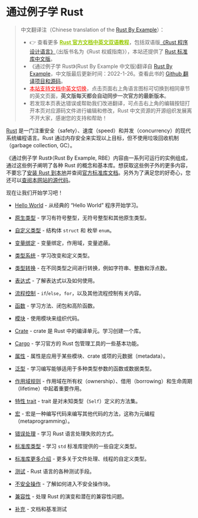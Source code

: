 # 通过例子学 Rust

> 中文翻译注（Chinese translation of the [Rust By Example][website]）：
>
> - 👉 查看更多 <a href="https://rustwiki.org/" style="color:#97ca00;font-weight:bold;">Rust 官方文档中英文双语教程</a>，包括双语版[《Rust 程序设计语言》][book-cn]（出版书名为《Rust 权威指南》），本站还提供了 [Rust 标准库中文版][std]。
> - 《通过例子学 Rust》(Rust By Example 中文版)翻译自 [Rust By Example][website]，中文版最后更新时间：2022-1-26。查看此书的 [Github 翻译项目和源码][home]。
> - <a href="https://rustwiki.org/en/rust-by-example" style="color:red;">本站支持文档中英文切换</a>，点击页面右上角语言图标可切换到相同章节的英文页面，**英文版每天都会自动同步一次官方的最新版本**。
> - 若发现本页表达错误或帮助我们改进翻译，可点击右上角的编辑按钮打开本页对应源码文件进行编辑和修改，Rust 中文资源的开源组织发展离不开大家，感谢您的支持和帮助！

[Rust][rust] 是一门注重安全（safety）、速度（speed）和并发（concurrency）的现代系统编程语言。Rust 通过内存安全来实现以上目标，但不使用垃圾回收机制（garbage collection, GC）。

《通过例子学 Rust》（Rust By Example, RBE）内容由一系列可运行的实例组成，通过这些例子阐明了各种 Rust 的概念和基本库。想获取这些例子外的更多内容，不要忘了[安装 Rust 到本地][install]并查阅[官方标准库文档][std]。另外为了满足您的好奇心，您还可以[查阅本网站的源代码][home]。

现在让我们开始学习吧！

- [Hello World](hello.html) - 从经典的 “Hello World” 程序开始学习。

- [原生类型](primitives.html) - 学习有符号整型，无符号整型和其他原生类型。

- [自定义类型](custom_types.html) - 结构体 `struct` 和 枚举 `enum`。

- [变量绑定](variable_bindings.html) - 变量绑定，作用域，变量遮蔽。

- [类型系统](types.html) - 学习改变和定义类型。

- [类型转换](conversion.html) - 在不同类型之间进行转换，例如字符串、整数和浮点数。

- [表达式](expression.html) - 了解表达式以及如何使用。

- [流程控制](flow_control.html) - `if`/`else`，`for`，以及其他流程控制有关内容。

- [函数](fn.html) - 学习方法、闭包和高阶函数。

- [模块](mod.html) - 使用模块来组织代码。

- [Crate](crates.html) - crate 是 Rust 中的编译单元。学习创建一个库。

- [Cargo](cargo.html) - 学习官方的 Rust 包管理工具的一些基本功能。

- [属性](attribute.html) - 属性是应用于某些模块、crate 或项的元数据（metadata）。

- [泛型](generics.html) - 学习编写能够适用于多种类型参数的函数或数据类型。

- [作用域规则](scope.html) - 作用域在所有权（ownership）、借用（borrowing）和生命周期（lifetime）中起着重要作用。

- [特性 trait](trait.html) - trait 是对未知类型（`Self`）定义的方法集。

- [宏](macros.html) - 宏是一种编写代码来编写其他代码的方法，这称为元编程（metaprogramming）。

- [错误处理](error.html) - 学习 Rust 语言处理失败的方式。

- [标准库类型](std.html) - 学习 `std` 标准库提供的一些自定义类型。

- [标准库更多介绍](std_misc.html) - 更多关于文件处理、线程的自定义类型。

- [测试](testing.html) - Rust 语言的各种测试手段。

- [不安全操作](unsafe.html) - 了解如何进入不安全操作块。

- [兼容性](compatibility.html) - 处理 Rust 的演变和潜在的兼容性问题。

- [补充](meta.html) - 文档和基准测试

[website]: https://doc.rust-lang.org/rust-by-example/
[book-cn]: https://rustwiki.org/zh-CN/book/
[rust]: https://www.rust-lang.org/
[install]: https://www.rust-lang.org/tools/install
[std]: https://rustwiki.org/zh-CN/std/
[home]: https://github.com/rust-lang-cn/rust-by-example-cn
